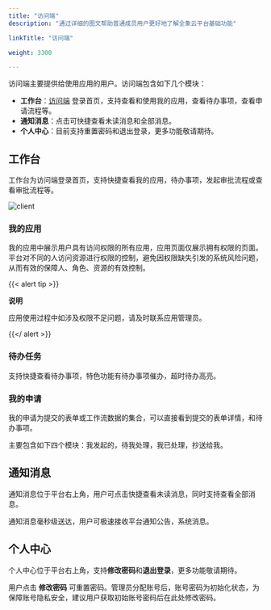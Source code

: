 ```yaml
---
title: "访问端"
description: "通过详细的图文帮助普通成员用户更好地了解全象云平台基础功能"

linkTitle: "访问端"

weight: 3300

---
```


访问端主要提供给使用应用的用户。访问端包含如下几个模块：

- **工作台**：[访问端](https://home.quanxiang.dev) 登录首页，支持查看和使用我的应用，查看待办事项，查看申请流程等。
- **通知消息**：点击可快捷查看未读消息和全部消息。
- **个人中心**：目前支持重置密码和退出登录，更多功能敬请期待。



## 工作台

工作台为访问端登录首页，支持快捷查看我的应用，待办事项，发起审批流程或查看审批流程等。

![client](/images/fn/client.png)

### 我的应用

我的应用中展示用户具有访问权限的所有应用，应用页面仅展示拥有权限的页面。平台对不同的人访问资源进行权限的控制，避免因权限缺失引发的系统风险问题，从而有效的保障人、角色、资源的有效控制。

{{< alert tip >}}

**说明**

应用使用过程中如涉及权限不足问题，请及时联系应用管理员。

{{</ alert >}}

### 待办任务

支持快捷查看待办事项，特色功能有待办事项催办，超时待办高亮。

### 我的申请

我的申请为提交的表单或工作流数据的集合，可以直接看到提交的表单详情，和待办事项。

主要包含如下四个模块：我发起的，待我处理，我已处理，抄送给我。

## 通知消息

通知消息位于平台右上角，用户可点击快捷查看未读消息，同时支持查看全部消息。

通知消息毫秒级送达，用户可极速接收平台通知公告，系统消息。

## 个人中心

个人中心位于平台右上角，支持**修改密码**和**退出登录**，更多功能敬请期待。

用户点击 **修改密码** 可重置密码。管理员分配账号后，账号密码为初始化状态，为保障账号隐私安全，建议用户获取初始账号密码后在此处修改密码。 

